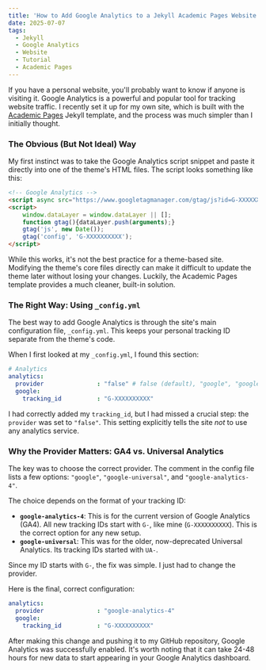 ```yaml
---
title: 'How to Add Google Analytics to a Jekyll Academic Pages Website'
date: 2025-07-07
tags:
  - Jekyll
  - Google Analytics
  - Website
  - Tutorial
  - Academic Pages
---
```


If you have a personal website, you'll probably want to know if anyone is visiting it. Google Analytics is a powerful and popular tool for tracking website traffic. I recently set it up for my own site, which is built with the [Academic Pages](https://academicpages.github.io/) Jekyll template, and the process was much simpler than I initially thought.

### The Obvious (But Not Ideal) Way

My first instinct was to take the Google Analytics script snippet and paste it directly into one of the theme's HTML files. The script looks something like this:

```html
<!-- Google Analytics -->
<script async src="https://www.googletagmanager.com/gtag/js?id=G-XXXXXXXXXX"></script>
<script>
    window.dataLayer = window.dataLayer || [];
    function gtag(){dataLayer.push(arguments);}
    gtag('js', new Date());
    gtag('config', 'G-XXXXXXXXXX');
</script>
```

While this works, it's not the best practice for a theme-based site. Modifying the theme's core files directly can make it difficult to update the theme later without losing your changes. Luckily, the Academic Pages template provides a much cleaner, built-in solution.

### The Right Way: Using `_config.yml`

The best way to add Google Analytics is through the site's main configuration file, `_config.yml`. This keeps your personal tracking ID separate from the theme's code.

When I first looked at my `_config.yml`, I found this section:

```yaml
# Analytics
analytics:
  provider               : "false" # false (default), "google", "google-universal", "google-analytics-4", "custom"
  google:
    tracking_id          : "G-XXXXXXXXXX"
```

I had correctly added my `tracking_id`, but I had missed a crucial step: the `provider` was set to `"false"`. This setting explicitly tells the site *not* to use any analytics service.

### Why the Provider Matters: GA4 vs. Universal Analytics

The key was to choose the correct provider. The comment in the config file lists a few options: `"google"`, `"google-universal"`, and `"google-analytics-4"`.

The choice depends on the format of your tracking ID:
*   **`google-analytics-4`**: This is for the current version of Google Analytics (GA4). All new tracking IDs start with `G-`, like mine (`G-XXXXXXXXXX`). This is the correct option for any new setup.
*   **`google-universal`**: This was for the older, now-deprecated Universal Analytics. Its tracking IDs started with `UA-`.

Since my ID starts with `G-`, the fix was simple. I just had to change the provider.

Here is the final, correct configuration:
```yaml
analytics:
  provider               : "google-analytics-4"
  google:
    tracking_id          : "G-XXXXXXXXXX"
```

After making this change and pushing it to my GitHub repository, Google Analytics was successfully enabled. It's worth noting that it can take 24-48 hours for new data to start appearing in your Google Analytics dashboard.
